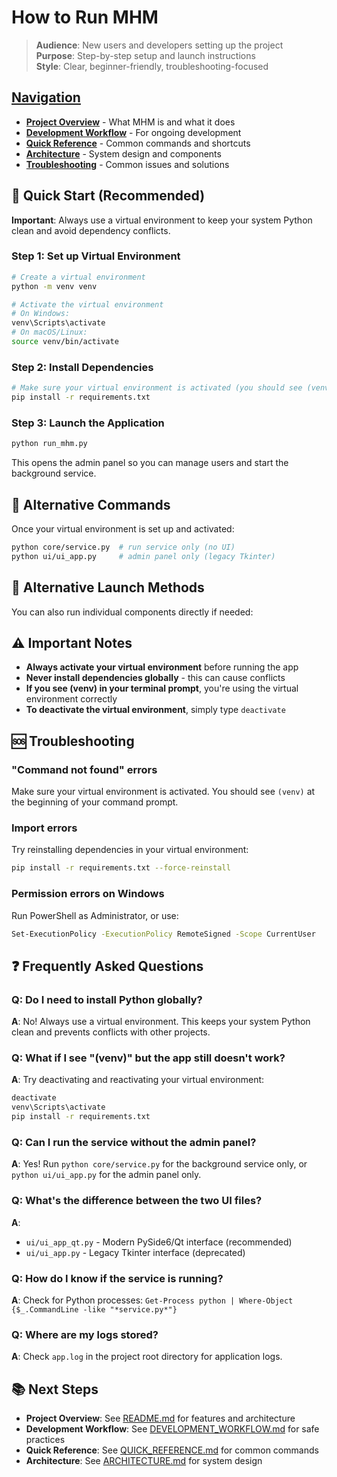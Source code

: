 # How to Run MHM

> **Audience**: New users and developers setting up the project  
> **Purpose**: Step-by-step setup and launch instructions  
> **Style**: Clear, beginner-friendly, troubleshooting-focused

## [Navigation](#navigation)
- **[Project Overview](README.md)** - What MHM is and what it does
- **[Development Workflow](DEVELOPMENT_WORKFLOW.md)** - For ongoing development
- **[Quick Reference](QUICK_REFERENCE.md)** - Common commands and shortcuts
- **[Architecture](ARCHITECTURE.md)** - System design and components
- **[Troubleshooting](README.md#troubleshooting)** - Common issues and solutions

## 🚀 Quick Start (Recommended)

**Important**: Always use a virtual environment to keep your system Python clean and avoid dependency conflicts.

### Step 1: Set up Virtual Environment
```bash
# Create a virtual environment
python -m venv venv

# Activate the virtual environment
# On Windows:
venv\Scripts\activate
# On macOS/Linux:
source venv/bin/activate
```

### Step 2: Install Dependencies
```bash
# Make sure your virtual environment is activated (you should see (venv) in your prompt)
pip install -r requirements.txt
```

### Step 3: Launch the Application
```bash
python run_mhm.py
```
This opens the admin panel so you can manage users and start the background service.

## 🔧 Alternative Commands

Once your virtual environment is set up and activated:
```bash
python core/service.py  # run service only (no UI)
python ui/ui_app.py     # admin panel only (legacy Tkinter)
```

## 📁 Alternative Launch Methods

You can also run individual components directly if needed:

## ⚠️ Important Notes

- **Always activate your virtual environment** before running the app
- **Never install dependencies globally** - this can cause conflicts
- **If you see (venv) in your terminal prompt**, you're using the virtual environment correctly
- **To deactivate the virtual environment**, simply type `deactivate`

## 🆘 Troubleshooting

### "Command not found" errors
Make sure your virtual environment is activated. You should see `(venv)` at the beginning of your command prompt.

### Import errors
Try reinstalling dependencies in your virtual environment:
```bash
pip install -r requirements.txt --force-reinstall
```

### Permission errors on Windows
Run PowerShell as Administrator, or use:
```bash
Set-ExecutionPolicy -ExecutionPolicy RemoteSigned -Scope CurrentUser
```

## ❓ Frequently Asked Questions

### **Q: Do I need to install Python globally?**
**A**: No! Always use a virtual environment. This keeps your system Python clean and prevents conflicts with other projects.

### **Q: What if I see "(venv)" but the app still doesn't work?**
**A**: Try deactivating and reactivating your virtual environment:
```bash
deactivate
venv\Scripts\activate
pip install -r requirements.txt
```

### **Q: Can I run the service without the admin panel?**
**A**: Yes! Run `python core/service.py` for the background service only, or `python ui/ui_app.py` for the admin panel only.

### **Q: What's the difference between the two UI files?**
**A**: 
- `ui/ui_app_qt.py` - Modern PySide6/Qt interface (recommended)
- `ui/ui_app.py` - Legacy Tkinter interface (deprecated)

### **Q: How do I know if the service is running?**
**A**: Check for Python processes: `Get-Process python | Where-Object {$_.CommandLine -like "*service.py*"}`

### **Q: Where are my logs stored?**
**A**: Check `app.log` in the project root directory for application logs.

## 📚 Next Steps
- **Project Overview**: See [README.md](README.md) for features and architecture
- **Development Workflow**: See [DEVELOPMENT_WORKFLOW.md](DEVELOPMENT_WORKFLOW.md) for safe practices
- **Quick Reference**: See [QUICK_REFERENCE.md](QUICK_REFERENCE.md) for common commands
- **Architecture**: See [ARCHITECTURE.md](ARCHITECTURE.md) for system design
